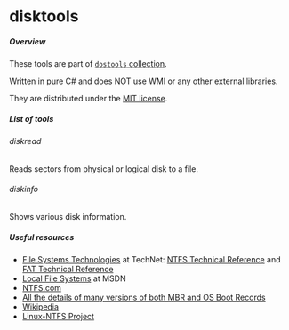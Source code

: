 # disktools

##### Overview

These tools are part of [`dostools` collection](https://github.com/vurdalakov/dostools).

Written in pure C# and does NOT use WMI or any other external libraries.

They are distributed under the [MIT license](http://opensource.org/licenses/MIT).

##### List of tools

###### diskread

Reads sectors from physical or logical disk to a file.

###### diskinfo

Shows various disk information.

##### Useful resources

* [File Systems Technologies](https://technet.microsoft.com/en-us/library/cc778296.aspx) at TechNet: [NTFS Technical Reference](https://technet.microsoft.com/en-us/library/cc758691.aspx) and [FAT Technical Reference](https://technet.microsoft.com/en-us/library/cc758586.aspx)
* [Local File Systems](https://msdn.microsoft.com/en-us/library/windows/desktop/aa364407.aspx) at MSDN
* [NTFS.com](http://ntfs.com/)
* [All the details of many versions of both MBR and OS Boot Records](http://thestarman.pcministry.com/asm/mbr/)
* [Wikipedia](http://en.wikipedia.org/wiki/Volume_boot_record)
* [Linux-NTFS Project](https://flatcap.org/linux-ntfs/downloads.html)
